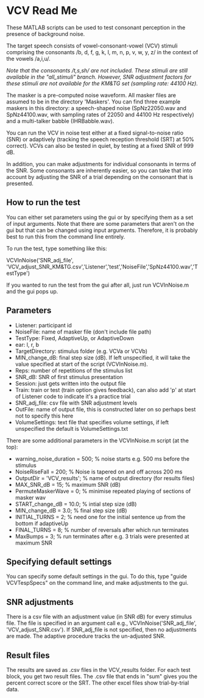# VCV Read Me

These MATLAB scripts can be used to test consonant perception in the presence of background noise. 

The target speech consists of vowel-consonant-vowel (VCV) stimuli comprising the consonants 
/b, d, f, g, k, l, m, n, p, v, w, y, z/ in the context of the vowels /a,i,u/. 

_Note that the consonants /t,s,sh/ are not included. These stimuli are still available in the "all_stimuli" 
branch. However, SNR adjustment factors for these stimuli are not available for the KM&TG set (sampling rate: 44100 Hz)._

The masker is a pre-computed noise waveform. All masker files are assumed to be in the directory 'Maskers'.
You can find three example maskers in this directory: a speech-shaped noise (SpNz22050.wav and SpNz44100.wav,
with sampling rates of 22050 and 44100 Hz respectively) and a multi-talker babble (IHRBabble.wav).

You can run the VCV in noise test either at a fixed signal-to-noise ratio (SNR) or adaptively (tracking
the speech reception threshold (SRT) at 50% correct). VCVs can also be tested in quiet, by testing at a
fixed SNR of 999 dB. 

In addition, you can make adjustments for individual consonants in terms of the SNR. Some consonants 
are inherently easier, so you can take that into account by adjusting the SNR of a trial depending
on the consonant that is presented.

## How to run the test

You can either set parameters using the gui or by specifying them as a set of input arguments. 
Note that there are some parameters that aren't on the gui but that can be changed using input arguments.
Therefore, it is probably best to run this from the command line entirely. 

To run the test, type something like this:

VCVInNoise('SNR_adj_file', 'VCV_adjust_SNR_KM&TG.csv','Listener','test','NoiseFile','SpNz44100.wav','TestType')

If you wanted to run the test from the gui after all, just run VCVInNoise.m and the gui pops up. 

## Parameters

 - Listener: participant id
 - NoiseFile: name of masker file (don't include file path)
 - TestType: Fixed, AdaptiveUp, or AdaptiveDown
 - ear: l, r, b
 - TargetDirectory: stimulus folder (e.g. VCVa or VCVb)
 - MIN_change_dB: final step size (dB). If left unspecified, it will take the value specified at start of the script (VCVInNoise.m). 
 - Reps: number of repetitions of the stimulus list
 - SNR_dB: SNR of first stimulus presentation
 - Session: just gets written into the output file
 - Train: train or test (train option gives feedback), can also add 'p' at start of Listener code to indicate it's a practice trial
 - SNR_adj_file: csv file with SNR adjustment levels
 - OutFile: name of output file, this is constructed later on so perhaps best not to specify this here
 - VolumeSettings: text file that specifies volume settings, if left unspecified the default is VolumeSettings.txt 
 
There are some additional parameters in the VCVInNoise.m script (at the top):
 - warning_noise_duration = 500;  % noise starts e.g. 500 ms before the stimulus  
 - NoiseRiseFall = 200;     % Noise is tapered on and off across 200 ms
 - OutputDir = 'VCV_results'; % name of output directory (for results files)
 - MAX_SNR_dB = 15;    % maximum SNR (dB)
 - PermuteMaskerWave = 0;      % minimise repeated playing of sections of masker wav
 - START_change_dB = 10.0;   % intial step size (dB)
 - MIN_change_dB = 3.0; % final step size (dB)
 - INITIAL_TURNS = 2;   % need one for the initial sentence up from the bottom if adaptiveUp
 - FINAL_TURNS = 8;   % number of reversals after which run terminates
 - MaxBumps = 3;  % run terminates after e.g. 3 trials were presented at maximum SNR

## Specifying default settings

You can specify some default settings in the gui. To do this, type "guide VCVTespSpecs" on the command line,
and make adjustments to the gui. 

## SNR adjustments

There is a csv file with an adjustment value (in SNR dB) for every stimulus file.
The file is specified in an argument call e.g.,  VCVInNoise('SNR_adj_file', 'VCV_adjust_SNR.csv'). 
If SNR_adj_file is not specified, then no adjustments are made.
The adaptive procedure tracks the un-adjusted SNR.

## Result files

The results are saved as .csv files in the VCV_results folder. For each test block, you get two 
result files. The .csv file that ends in "sum" gives you the percent correct score or the SRT. 
The other excel files show trial-by-trial data. 